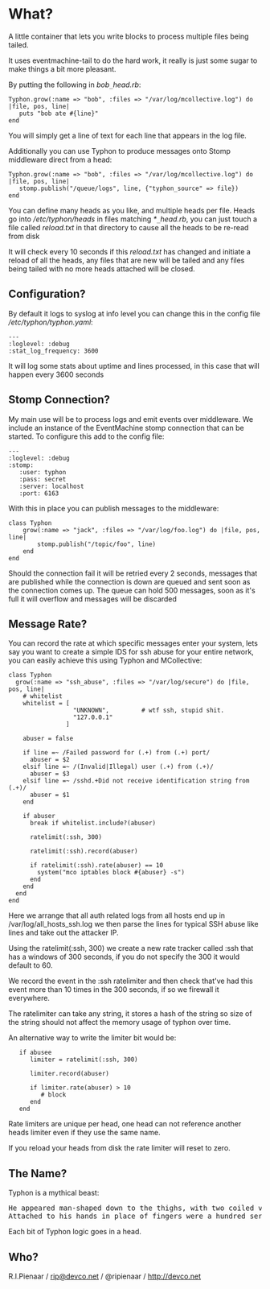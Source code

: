 What?
=====

A little container that lets you write blocks to process multiple files being tailed.

It uses eventmachine-tail to do the hard work, it really is just some sugar to make
things a bit more pleasant.

By putting the following in _bob`_`head.rb_:

    Typhon.grow(:name => "bob", :files => "/var/log/mcollective.log") do |file, pos, line|
       puts "bob ate #{line}"
    end

You will simply get a line of text for each line that appears in the log file.

Additionally you can use Typhon to produce messages onto Stomp middleware direct from
a head:

    Typhon.grow(:name => "bob", :files => "/var/log/mcollective.log") do |file, pos, line|
       stomp.publish("/queue/logs", line, {"typhon_source" => file})
    end

You can define many heads as you like, and multiple heads per file.  Heads go into
_/etc/typhon/heads_ in files matching _*`_`head.rb_, you can just touch a file called
_reload.txt_ in that directory to cause all the heads to be re-read from disk

It will check every 10 seconds if this _reload.txt_ has changed and initiate a reload
of all the heads, any files that are new will be tailed and any files being tailed with
no more heads attached will be closed.

Configuration?
--------------

By default it logs to syslog at info level you can change this in the config file
_/etc/typhon/typhon.yaml_:

    ---
    :loglevel: :debug
    :stat_log_frequency: 3600

It will log some stats about uptime and lines processed, in this case that will happen
every 3600 seconds

Stomp Connection?
-----------------

My main use will be to process logs and emit events over middleware.  We include an
instance of the EventMachine stomp connection that can be started.  To configure this
add to the config file:

    ---
    :loglevel: :debug
    :stomp:
       :user: typhon
       :pass: secret
       :server: localhost
       :port: 6163

With this in place you can publish messages to the middleware:

    class Typhon
        grow(:name => "jack", :files => "/var/log/foo.log") do |file, pos, line|
            stomp.publish("/topic/foo", line)
        end
    end

Should the connection fail it will be retried every 2 seconds, messages that are
published while the connection is down are queued and sent soon as the connection
comes up.  The queue can hold 500 messages, soon as it's full it will overflow and
messages will be discarded

Message Rate?
-------------

You can record the rate at which specific messages enter your system, lets say you want
to create a simple IDS for ssh abuse for your entire network, you can easily achieve this
using Typhon and MCollective:

    class Typhon
      grow(:name => "ssh_abuse", :files => "/var/log/secure") do |file, pos, line|
        # whitelist
        whitelist = [
                      "UNKNOWN",         # wtf ssh, stupid shit.
                      "127.0.0.1"
                    ]

        abuser = false

        if line =~ /Failed password for (.+) from (.+) port/
          abuser = $2
        elsif line =~ /(Invalid|Illegal) user (.+) from (.+)/
          abuser = $3
        elsif line =~ /sshd.+Did not receive identification string from (.+)/
          abuser = $1
        end

        if abuser
          break if whitelist.include?(abuser)

          ratelimit(:ssh, 300)

          ratelimit(:ssh).record(abuser)

          if ratelimit(:ssh).rate(abuser) == 10
            system("mco iptables block #{abuser} -s")
          end
        end
      end
    end

Here we arrange that all auth related logs from all hosts end up in /var/log/all_hosts_ssh.log
we then parse the lines for typical SSH abuse like lines and take out the attacker IP.

Using the ratelimit(:ssh, 300) we create a new rate tracker called :ssh that has a windows of 300
seconds, if you do not specify the 300 it would default to 60.

We record the event in the :ssh ratelimiter and then check that've had this event more than 10
times in the 300 seconds, if so we firewall it everywhere.

The ratelimiter can take any string, it stores a hash of the string so size of the string should not
affect the memory usage of typhon over time.

An alternative way to write the limiter bit would be:

       if abusee
          limiter = ratelimit(:ssh, 300)

          limiter.record(abuser)

          if limiter.rate(abuser) > 10
             # block
          end
       end

Rate limiters are unique per head, one head can not reference another heads limiter even if they
use the same name.

If you reload your heads from disk the rate limiter will reset to zero.

The Name?
---------
Typhon is a mythical beast:

<pre>
He appeared man-shaped down to the thighs, with two coiled vipers in place of legs.
Attached to his hands in place of fingers were a hundred serpent heads, fifty per hand.
</pre>

Each bit of Typhon logic goes in a head.

Who?
----

R.I.Pienaar / rip@devco.net / @ripienaar / http://devco.net
